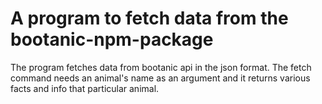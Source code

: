 # A program to fetch data from the bootanic-npm-package

The program fetches data from bootanic api in the json format. The fetch command needs an animal's name as an argument and it returns various facts and info that particular animal.
